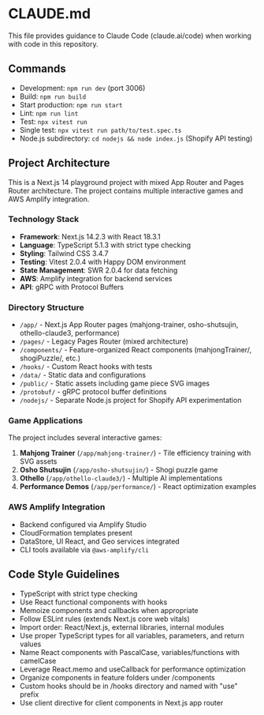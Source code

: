 # CLAUDE.md

This file provides guidance to Claude Code (claude.ai/code) when working with code in this repository.

## Commands
- Development: `npm run dev` (port 3006)
- Build: `npm run build`
- Start production: `npm run start`
- Lint: `npm run lint`
- Test: `npx vitest run`
- Single test: `npx vitest run path/to/test.spec.ts`
- Node.js subdirectory: `cd nodejs && node index.js` (Shopify API testing)

## Project Architecture
This is a Next.js 14 playground project with mixed App Router and Pages Router architecture. The project contains multiple interactive games and AWS Amplify integration.

### Technology Stack
- **Framework**: Next.js 14.2.3 with React 18.3.1
- **Language**: TypeScript 5.1.3 with strict type checking
- **Styling**: Tailwind CSS 3.4.7
- **Testing**: Vitest 2.0.4 with Happy DOM environment
- **State Management**: SWR 2.0.4 for data fetching
- **AWS**: Amplify integration for backend services
- **API**: gRPC with Protocol Buffers

### Directory Structure
- `/app/` - Next.js App Router pages (mahjong-trainer, osho-shutsujin, othello-claude3, performance)
- `/pages/` - Legacy Pages Router (mixed architecture)
- `/components/` - Feature-organized React components (mahjongTrainer/, shogiPuzzle/, etc.)
- `/hooks/` - Custom React hooks with tests
- `/data/` - Static data and configurations
- `/public/` - Static assets including game piece SVG images
- `/protobuf/` - gRPC protocol buffer definitions
- `/nodejs/` - Separate Node.js project for Shopify API experimentation

### Game Applications
The project includes several interactive games:
1. **Mahjong Trainer** (`/app/mahjong-trainer/`) - Tile efficiency training with SVG assets
2. **Osho Shutsujin** (`/app/osho-shutsujin/`) - Shogi puzzle game
3. **Othello** (`/app/othello-claude3/`) - Multiple AI implementations
4. **Performance Demos** (`/app/performance/`) - React optimization examples

### AWS Amplify Integration
- Backend configured via Amplify Studio
- CloudFormation templates present
- DataStore, UI React, and Geo services integrated
- CLI tools available via `@aws-amplify/cli`

## Code Style Guidelines
- TypeScript with strict type checking
- Use React functional components with hooks
- Memoize components and callbacks when appropriate
- Follow ESLint rules (extends Next.js core web vitals)
- Import order: React/Next.js, external libraries, internal modules
- Use proper TypeScript types for all variables, parameters, and return values
- Name React components with PascalCase, variables/functions with camelCase
- Leverage React.memo and useCallback for performance optimization
- Organize components in feature folders under /components
- Custom hooks should be in /hooks directory and named with "use" prefix
- Use client directive for client components in Next.js app router